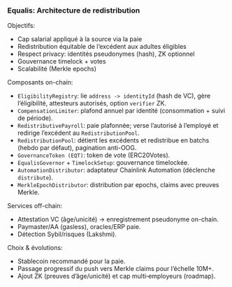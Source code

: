 ### Equalis: Architecture de redistribution

Objectifs:
- Cap salarial appliqué à la source via la paie
- Redistribution équitable de l’excédent aux adultes éligibles
- Respect privacy: identités pseudonymes (hash), ZK optionnel
- Gouvernance timelock + votes
- Scalabilité (Merkle epochs)

Composants on-chain:
- `EligibilityRegistry`: lie `address -> identityId` (hash de VC), gère l’éligibilité, attesteurs autorisés, option `verifier` ZK.
- `CompensationLimiter`: plafond annuel par identité (consommation + suivi de période).
- `RedistributivePayroll`: paie plafonnée; verse l’autorisé à l’employé et redirige l’excédent au `RedistributionPool`.
- `RedistributionPool`: détient les excédents et redistribue en batchs (hebdo par défaut), pagination anti-OOG.
- `GovernanceToken (EQT)`: token de vote (ERC20Votes).
- `EqualisGovernor` + `TimelockSetup`: gouvernance timelockée.
- `AutomationDistributor`: adaptateur Chainlink Automation (déclenche `distribute`).
- `MerkleEpochDistributor`: distribution par epochs, claims avec preuves Merkle.

Services off-chain:
- Attestation VC (âge/unicité) → enregistrement pseudonyme on-chain.
- Paymaster/AA (gasless), oracles/ERP paie.
- Détection Sybil/risques (Lakshmi).

Choix & évolutions:
- Stablecoin recommandé pour la paie.
- Passage progressif du push vers Merkle claims pour l’échelle 10M+.
- Ajout ZK (preuves d’âge/unicité) et cap multi‑employeurs (roadmap).


